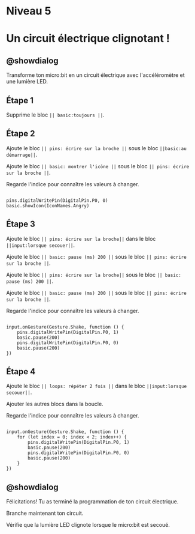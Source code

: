 # Niveau 5

# Un circuit électrique clignotant !

## @showdialog 

Transforme ton micro:bit en un circuit électrique avec l'accéléromètre et une lumière LED. 

## Étape 1 

Supprime le bloc  ``|| basic:toujours ||``. 

## Étape 2 

Ajoute le bloc ``|| pins: écrire sur la broche ||`` sous le bloc ``||basic:au démarrage||``.

Ajoute le bloc ``|| basic: montrer l'icône ||`` sous le bloc ``|| pins: écrire sur la broche ||``. 
 

Regarde l'indice pour connaître les valeurs à changer.

```blocks 

pins.digitalWritePin(DigitalPin.P0, 0)
basic.showIcon(IconNames.Angry)

```

## Étape 3 

Ajoute le bloc ``|| pins: écrire sur la broche||`` dans le bloc ``||input:lorsque secouer||``.

Ajoute le bloc ``|| basic: pause (ms) 200 ||`` sous le bloc ``|| pins: écrire sur la broche ||``. 
 
Ajoute le bloc ``|| pins: écrire sur la broche||`` sous le bloc ``|| basic: pause (ms) 200 ||``. 

Ajoute le bloc ``|| basic: pause (ms) 200 ||`` sous le bloc ``|| pins: écrire sur la broche ||``. 

Regarde l'indice pour connaître les valeurs à changer.

```blocks 

input.onGesture(Gesture.Shake, function () {
    pins.digitalWritePin(DigitalPin.P0, 1)
    basic.pause(200)
    pins.digitalWritePin(DigitalPin.P0, 0)
    basic.pause(200)
})

```

## Étape 4 

Ajoute le bloc ``|| loops: répéter 2 fois ||`` dans le bloc ``||input:lorsque secouer||``.

Ajouter les autres blocs dans la boucle.

Regarde l'indice pour connaître les valeurs à changer.

```blocks 

input.onGesture(Gesture.Shake, function () {
    for (let index = 0; index < 2; index++) {
        pins.digitalWritePin(DigitalPin.P0, 1)
        basic.pause(200)
        pins.digitalWritePin(DigitalPin.P0, 0)
        basic.pause(200)
    }
})

```

## @showdialog 

Félicitations! Tu as terminé la programmation de ton  circuit électrique.

Branche maintenant ton circuit.

Vérifie que la lumière LED clignote lorsque le micro:bit est secoué.